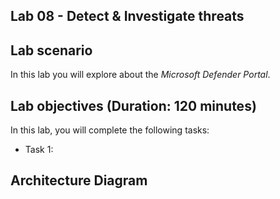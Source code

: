 ## Lab 08 - Detect & Investigate threats 

## Lab scenario
In this lab you will explore about the *Microsoft Defender Portal*.

## Lab objectives (Duration: 120 minutes)

In this lab, you will complete the following tasks:
- Task 1: 

## Architecture Diagram

